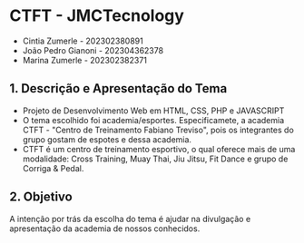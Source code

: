 # CTFT - JMCTecnology

 - Cintia Zumerle - 202302380891
 - João Pedro Gianoni - 202304362378
 -  Marina Zumerle - 202302382371

## 1. Descrição e Apresentação do Tema

- Projeto de Desenvolvimento Web em HTML, CSS, PHP e JAVASCRIPT
- O tema escolhido foi academia/esportes. Especificamete, a academia CTFT - "Centro de Treinamento Fabiano Treviso", pois  os integrantes do grupo gostam de espotes e dessa academia.
- CTFT é um centro de treinamento esportivo, o qual oferece mais de uma modalidade: Cross Training, Muay Thai, Jiu Jitsu, Fit Dance e grupo de Corriga & Pedal.
    
## 2. Objetivo

 A intenção por trás da escolha do tema é ajudar na divulgação e apresentação da academia de nossos conhecidos.



